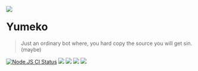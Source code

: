<img src="https://cdn.discordapp.com/attachments/511831454070603784/734851313468440626/kindpng_3718029.png" align="left">

# Yumeko 
> Just an ordinary bot where, you hard copy the source you will get sin. (maybe)

<a href="https://github.com/youKnowOwO/yumeko-ts/actions?query=workflow%3A%22Node.js+CI%22"><img src="https://github.com/youKnowOwO/yumeko-ts/workflows/Node.js%20CI/badge.svg" alt="Node.JS CI Status" /></a>
<img src="https://badgen.net/badge/icon/typescript?icon=typescript&label"> <img src="https://badgen.net/badge/icon/docker?icon=docker&label"> <img src ="https://badgen.net/badge/rip/english/black"> <img src ="https://badgen.net/badge/copas/dosa/red">

